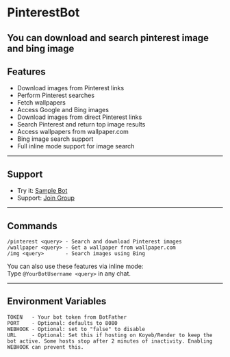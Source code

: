 # PinterestBot

You can download and search pinterest image and bing image 
---

## Features

- Download images from Pinterest links  
- Perform Pinterest searches  
- Fetch wallpapers  
- Access Google and Bing images  
- Download images from direct Pinterest links  
- Search Pinterest and return top image results  
- Access wallpapers from wallpaper.com  
- Bing image search support  
- Full inline mode support for image search  

---

## Support

- Try it: [Sample Bot](https://t.me/ImgRobot)  
- Support: [Join Group](https://t.me/XBOTSUPPORTS)

---

## Commands

```
/pinterest <query> - Search and download Pinterest images  
/wallpaper <query> - Get a wallpaper from wallpaper.com  
/img <query>       - Search images using Bing  
```

You can also use these features via inline mode:  
Type `@YourBotUsername <query>` in any chat.

---

## Environment Variables

```
TOKEN   - Your bot token from BotFather  
PORT    - Optional: defaults to 8080  
WEBHOOK - Optional: set to "false" to disable  
URL     - Optional: Set this if hosting on Koyeb/Render to keep the bot active. Some hosts stop after 2 minutes of inactivity. Enabling WEBHOOK can prevent this.  
```
